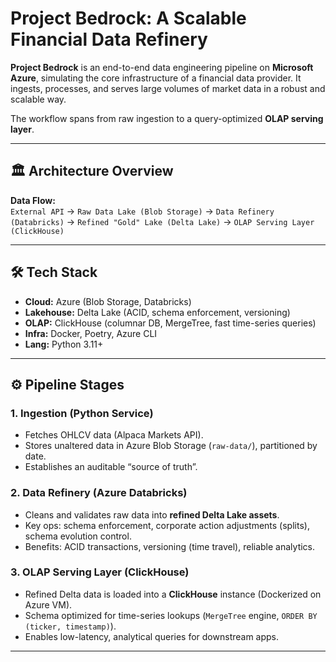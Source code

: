 # Project Bedrock: A Scalable Financial Data Refinery

**Project Bedrock** is an end-to-end data engineering pipeline on **Microsoft Azure**, simulating the core infrastructure of a financial data provider. It ingests, processes, and serves large volumes of market data in a robust and scalable way.  

The workflow spans from raw ingestion to a query-optimized **OLAP serving layer**.

---

## 🏛️ Architecture Overview

**Data Flow:**  
`External API` → `Raw Data Lake (Blob Storage)` → `Data Refinery (Databricks)` → `Refined "Gold" Lake (Delta Lake)` → `OLAP Serving Layer (ClickHouse)`

---

## 🛠️ Tech Stack

- **Cloud:** Azure (Blob Storage, Databricks)  
- **Lakehouse:** Delta Lake (ACID, schema enforcement, versioning)  
- **OLAP:** ClickHouse (columnar DB, MergeTree, fast time-series queries)  
- **Infra:** Docker, Poetry, Azure CLI  
- **Lang:** Python 3.11+  

---

## ⚙️ Pipeline Stages

### 1. Ingestion (Python Service)

- Fetches OHLCV data (Alpaca Markets API).  
- Stores unaltered data in Azure Blob Storage (`raw-data/`), partitioned by date.  
- Establishes an auditable “source of truth”.

### 2. Data Refinery (Azure Databricks)

- Cleans and validates raw data into **refined Delta Lake assets**.  
- Key ops: schema enforcement, corporate action adjustments (splits), schema evolution control.  
- Benefits: ACID transactions, versioning (time travel), reliable analytics.

### 3. OLAP Serving Layer (ClickHouse)

- Refined Delta data is loaded into a **ClickHouse** instance (Dockerized on Azure VM).  
- Schema optimized for time-series lookups (`MergeTree` engine, `ORDER BY (ticker, timestamp)`).  
- Enables low-latency, analytical queries for downstream apps.

---

